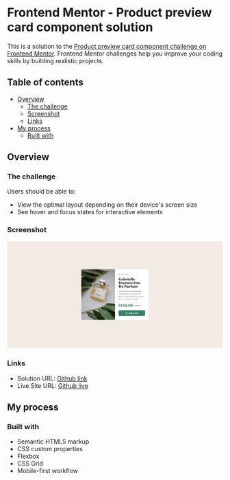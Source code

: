 # Frontend Mentor - Product preview card component solution

This is a solution to the [Product preview card component challenge on Frontend Mentor](https://www.frontendmentor.io/challenges/product-preview-card-component-GO7UmttRfa). Frontend Mentor challenges help you improve your coding skills by building realistic projects.

## Table of contents

- [Overview](#overview)
  - [The challenge](#the-challenge)
  - [Screenshot](#screenshot)
  - [Links](#links)
- [My process](#my-process)
  - [Built with](#built-with)

## Overview

### The challenge

Users should be able to:

- View the optimal layout depending on their device's screen size
- See hover and focus states for interactive elements

### Screenshot

![](./screenshot.png)

### Links

- Solution URL: [Github link](https://github.com/LucianFE/product-preview-card)
- Live Site URL: [Github live](https://lucianfe.github.io/product-preview-card/)

## My process

### Built with

- Semantic HTML5 markup
- CSS custom properties
- Flexbox
- CSS Grid
- Mobile-first workflow
